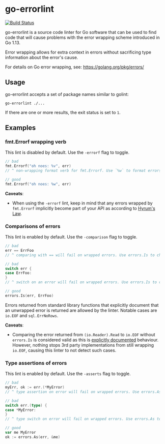 go-errorlint
============

[![Build Status](https://github.com/polyfloyd/go-errorlint/workflows/CI/badge.svg)](https://github.com/polyfloyd/go-errorlint/actions)

go-errorlint is a source code linter for Go software that can be used to find
code that will cause problems with the error wrapping scheme introduced in Go
1.13.

Error wrapping allows for extra context in errors without sacrificing type
information about the error's cause.

For details on Go error wrapping, see: https://golang.org/pkg/errors/


## Usage
go-errorlint accepts a set of package names similar to golint:
```
go-errorlint ./...
```
If there are one or more results, the exit status is set to `1`.


## Examples

### fmt.Errorf wrapping verb
This lint is disabled by default. Use the `-errorf` flag to toggle.
```go
// bad
fmt.Errorf("oh noes: %v", err)
// ^ non-wrapping format verb for fmt.Errorf. Use `%w` to format errors

// good
fmt.Errorf("oh noes: %w", err)
```

**Caveats**:
* When using the `-errorf` lint, keep in mind that any errors wrapped by
  `fmt.Errorf` implicitly become part of your API as according to [Hyrum's
  Law](https://github.com/dwmkerr/hacker-laws#hyrums-law-the-law-of-implicit-interfaces).

### Comparisons of errors
This lint is enabled by default. Use the `-comparison` flag to toggle.
```go
// bad
err == ErrFoo
// ^ comparing with == will fail on wrapped errors. Use errors.Is to check for a specific error

// bad
switch err {
case ErrFoo:
}
// ^ switch on an error will fail on wrapped errors. Use errors.Is to check for specific errors

// good
errors.Is(err, ErrFoo)
```

Errors returned from standard library functions that explicitly document that
an unwrapped error is returned are allowed by the linter. Notable cases are
`io.EOF` and `sql.ErrNoRows`.

**Caveats**:
* Comparing the error returned from `(io.Reader).Read` to `io.EOF` without
  `errors.Is` is considered valid as this is
  [explicitly documented](https://golang.org/pkg/io/#Reader) behaviour.
  However, nothing stops 3rd party implementations from still wrapping
  `io.EOF`, causing this linter to not detect such cases.

### Type assertions of errors
This lint is enabled by default. Use the `-asserts` flag to toggle.
```go
// bad
myErr, ok := err.(*MyError)
// ^ type assertion on error will fail on wrapped errors. Use errors.As to check for specific errors

// bad
switch err.(type) {
case *MyError:
}
// ^ type switch on error will fail on wrapped errors. Use errors.As to check for specific errors

// good
var me MyError
ok := errors.As(err, &me)
```
